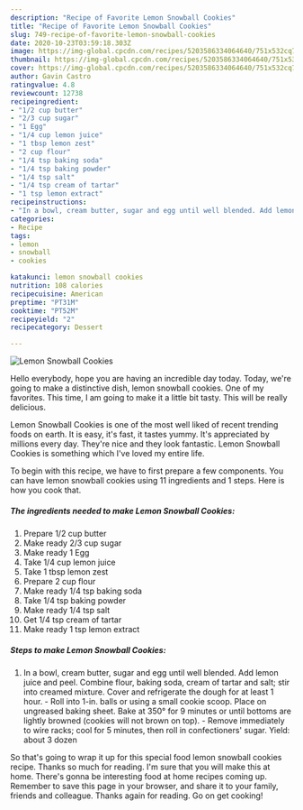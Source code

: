 ```yaml
---
description: "Recipe of Favorite Lemon Snowball Cookies"
title: "Recipe of Favorite Lemon Snowball Cookies"
slug: 749-recipe-of-favorite-lemon-snowball-cookies
date: 2020-10-23T03:59:18.303Z
image: https://img-global.cpcdn.com/recipes/5203586334064640/751x532cq70/lemon-snowball-cookies-recipe-main-photo.jpg
thumbnail: https://img-global.cpcdn.com/recipes/5203586334064640/751x532cq70/lemon-snowball-cookies-recipe-main-photo.jpg
cover: https://img-global.cpcdn.com/recipes/5203586334064640/751x532cq70/lemon-snowball-cookies-recipe-main-photo.jpg
author: Gavin Castro
ratingvalue: 4.8
reviewcount: 12738
recipeingredient:
- "1/2 cup butter"
- "2/3 cup sugar"
- "1 Egg"
- "1/4 cup lemon juice"
- "1 tbsp lemon zest"
- "2 cup flour"
- "1/4 tsp baking soda"
- "1/4 tsp baking powder"
- "1/4 tsp salt"
- "1/4 tsp cream of tartar"
- "1 tsp lemon extract"
recipeinstructions:
- "In a bowl, cream butter, sugar and egg until well blended. Add lemon juice and peel. Combine flour, baking soda, cream of tartar and salt; stir into creamed mixture. Cover and refrigerate the dough for at least 1 hour. Roll into 1-in. balls or using a small cookie scoop. Place on ungreased baking sheet. Bake at 350° for 9 minutes or until bottoms are lightly browned (cookies will not brown on top). Remove immediately to wire racks; cool for 5 minutes, then roll in confectioners&#39; sugar. Yield: about 3 dozen"
categories:
- Recipe
tags:
- lemon
- snowball
- cookies

katakunci: lemon snowball cookies 
nutrition: 108 calories
recipecuisine: American
preptime: "PT31M"
cooktime: "PT52M"
recipeyield: "2"
recipecategory: Dessert

---
```



![Lemon Snowball Cookies](https://img-global.cpcdn.com/recipes/5203586334064640/751x532cq70/lemon-snowball-cookies-recipe-main-photo.jpg)

Hello everybody, hope you are having an incredible day today. Today, we're going to make a distinctive dish, lemon snowball cookies. One of my favorites. This time, I am going to make it a little bit tasty. This will be really delicious.

Lemon Snowball Cookies is one of the most well liked of recent trending foods on earth. It is easy, it's fast, it tastes yummy. It's appreciated by millions every day. They're nice and they look fantastic. Lemon Snowball Cookies is something which I've loved my entire life.




To begin with this recipe, we have to first prepare a few components. You can have lemon snowball cookies using 11 ingredients and 1 steps. Here is how you cook that.

<!--inarticleads1-->

##### The ingredients needed to make Lemon Snowball Cookies:

1. Prepare 1/2 cup butter
1. Make ready 2/3 cup sugar
1. Make ready 1 Egg
1. Take 1/4 cup lemon juice
1. Take 1 tbsp lemon zest
1. Prepare 2 cup flour
1. Make ready 1/4 tsp baking soda
1. Take 1/4 tsp baking powder
1. Make ready 1/4 tsp salt
1. Get 1/4 tsp cream of tartar
1. Make ready 1 tsp lemon extract




<!--inarticleads2-->

##### Steps to make Lemon Snowball Cookies:

1. In a bowl, cream butter, sugar and egg until well blended. Add lemon juice and peel. Combine flour, baking soda, cream of tartar and salt; stir into creamed mixture. Cover and refrigerate the dough for at least 1 hour. - Roll into 1-in. balls or using a small cookie scoop. Place on ungreased baking sheet. Bake at 350° for 9 minutes or until bottoms are lightly browned (cookies will not brown on top). - Remove immediately to wire racks; cool for 5 minutes, then roll in confectioners&#39; sugar. Yield: about 3 dozen




So that's going to wrap it up for this special food lemon snowball cookies recipe. Thanks so much for reading. I'm sure that you will make this at home. There's gonna be interesting food at home recipes coming up. Remember to save this page in your browser, and share it to your family, friends and colleague. Thanks again for reading. Go on get cooking!
